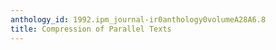 ```yaml
---
anthology_id: 1992.ipm_journal-ir0anthology0volumeA28A6.8
title: Compression of Parallel Texts
---
```

